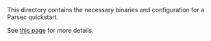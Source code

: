 This directory contains the necessary binaries and configuration for a
Parsec quickstart.

See [this page](https://parallaxsecond.github.io/parsec-book/getting_started/linux_x86.html) for more details.
